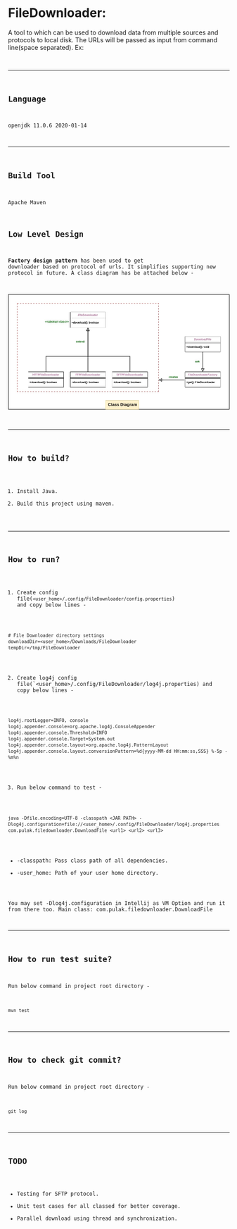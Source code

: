# FileDownloader: 
A tool to which can be used to download data from multiple sources and protocols to local disk. 
The URLs will be passed as input from command line(space separated).
Ex: <code> <url1> <url2> <url3>

------
## Language 
openjdk 11.0.6 2020-01-14

------
## Build Tool 
Apache Maven

## Low Level Design
**Factory design pattern** has been used to get downloader based on protocol of urls.
It simplifies supporting new protocol in future. A class diagram has be attached below -

![Class Diagram](resources/ClassDiagram.jpg?raw=true "ClassDiagram")

------
## How to build?
1) Install Java.
2) Build this project using maven. 

------
## How to run?
1) Create config file(`<user_home>/.config/FileDownloader/config.properties`) and copy below lines -
~~~
# File Downloader directory settings
downloadDir=<user_home>/Downloads/FileDownloader
tempDir=/tmp/FileDownloader
~~~

2) Create log4j config file(`<user_home>/.config/FileDownloader/log4j.properties) and copy below lines -
~~~
log4j.rootLogger=INFO, console
log4j.appender.console=org.apache.log4j.ConsoleAppender
log4j.appender.console.Threshold=INFO
log4j.appender.console.Target=System.out
log4j.appender.console.layout=org.apache.log4j.PatternLayout
log4j.appender.console.layout.conversionPattern=%d{yyyy-MM-dd HH:mm:ss,SSS} %-5p - %m%n
~~~

3) Run below command to test - 
~~~
java -Dfile.encoding=UTF-8 -classpath <JAR PATH> -Dlog4j.configuration=file://<user_home>/.config/FileDownloader/log4j.properties com.pulak.filedownloader.DownloadFile <url1> <url2> <url3>
~~~
* -classpath: Pass class path of all dependencies.
* -user_home: Path of your user home directory.

You may set -Dlog4j.configuration in Intellij as VM Option and run it from there too. 
Main class: com.pulak.filedownloader.DownloadFile

------
## How to run test suite? 
Run below command in project root directory -
~~~
mvn test
~~~ 

------
## How to check git commit? 
Run below command in project root directory -
~~~
git log
~~~ 

------
## TODO
* Testing for SFTP protocol.
* Unit test cases for all classed for better coverage.
* Parallel download using thread and synchronization.
